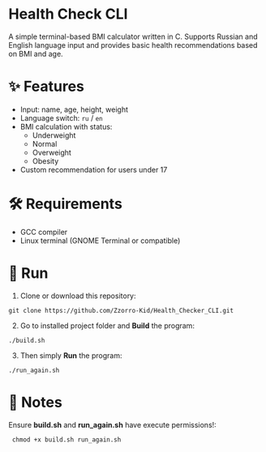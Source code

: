 # Health Check CLI 

A simple terminal-based BMI calculator written in C. Supports Russian and English language input and provides basic health recommendations based on BMI and age.


# ✨ Features

 - Input: name, age, height, weight
 - Language switch: `ru` / `en`
 - BMI calculation with status:
   - Underweight
   - Normal
   - Overweight
   - Obesity
 - Custom recommendation for users under 17


# 🛠 Requirements

  - GCC compiler
  - Linux terminal (GNOME Terminal or compatible)


# 🚀 Run

  1. Clone or download this repository:
 
    git clone https://github.com/Zzorro-Kid/Health_Checker_CLI.git
  
  2. Go to installed project folder and **Build** the program:
        
    ./build.sh
        
  3. Then simply **Run** the program: 
  
    ./run_again.sh
    
    
# 📌 Notes

 Ensure **build.sh** and **run_again.sh** have execute permissions!: 

     chmod +x build.sh run_again.sh
